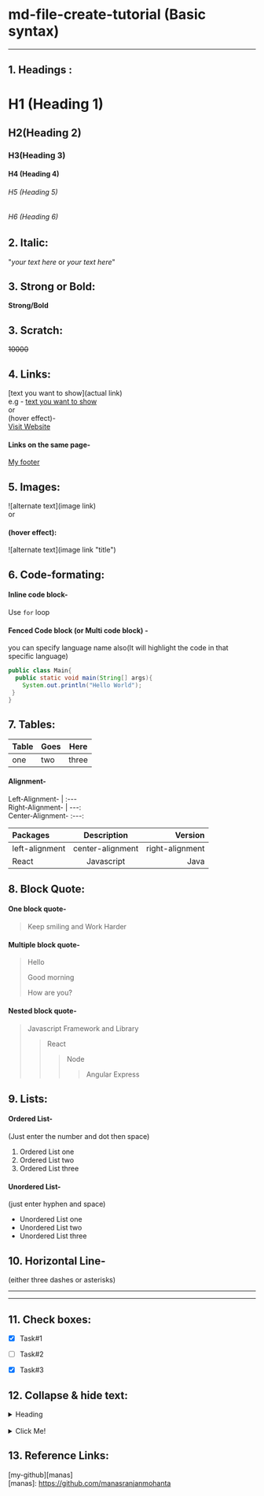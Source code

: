 # md-file-create-tutorial (Basic syntax)
---
## 1. Headings :
# H1 (Heading 1)
## H2(Heading 2)
### H3(Heading 3)
#### H4 (Heading 4)
###### H5 (Heading 5)
###### H6 (Heading 6)


## 2. Italic:
"_your text here_  or *your text here*"


## 3. Strong or Bold:
**Strong/Bold**


## 3. Scratch:
~~10000~~


## 4. Links:
[text you want to show](actual link) <br>
e.g - [text you want to show](link) <br>
or <br>
(hover effect)- <br>
[Visit Website](https://www.google.com "go to google")

#### Links on the same page-
[My footer](#my-footer)


## 5. Images:
![alternate text](image link) <br>
or
#### (hover effect): <br>
![alternate text](image link "title")


## 6. Code-formating:
#### Inline code block- 
Use `for` loop

#### Fenced Code block (or Multi code block) - 
you can specify language name also(It will highlight the code in that specific language) 
```java
public class Main{
  public static void main(String[] args){
    System.out.println("Hello World");
 }
}
```


## 7. Tables:
| Table | Goes | Here|
| --- | --- | --- |
| one | two| three |

#### Alignment-
Left-Alignment-  | :--- <br>
Right-Alignment-  | ---: <br>
Center-Alignment-  :---: <br>

| Packages | Description | Version |
| :--- | :---: | --: |
| left-alignment | center-alignment | right-alignment |
| React | Javascript | Java |


## 8. Block Quote:
#### One block quote-
> Keep smiling and Work Harder

#### Multiple block quote-
> Hello
> 
> Good morning
>
> How are you?

#### Nested block quote-
> Javascript Framework and Library
> > React
> > > Node
> > > > Angular
> > > > Express


## 9. Lists:
#### Ordered List-
(Just enter the number and dot then space)
1. Ordered List one
2. Ordered List two
3. Ordered List three

#### Unordered List-
(just enter hyphen and space)
- Unordered List one
- Unordered List two
- Unordered List three

## 10. Horizontal Line-
(either three dashes or asterisks)

---
***

## 11. Check boxes:
- [X] Task#1
- [ ] Task#2
- [x] Task#3


## 12. Collapse & hide text:
<details>
  <summary>Heading</summary>
  content
</details> <br>
<details>
  <summary>Click Me!</summary>
  Hola, Good Morning
</details>


## 13. Reference Links:
[my-github][manas] <br>
[manas]: https://github.com/manasranjanmohanta
